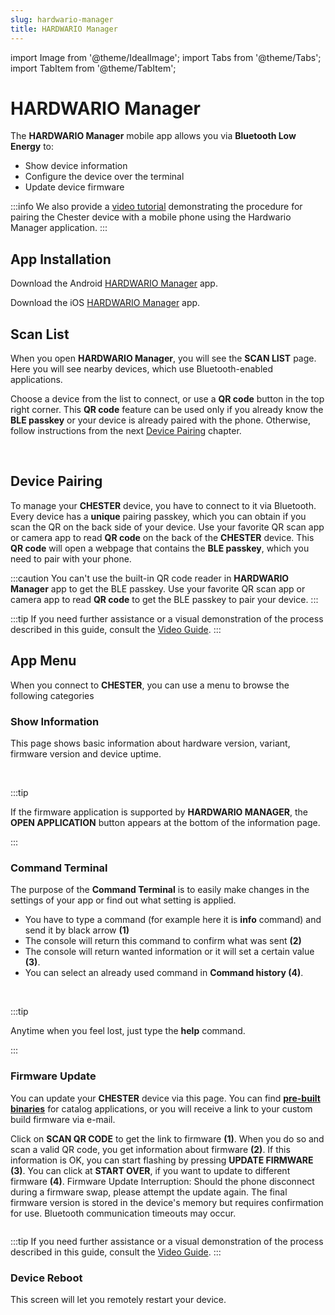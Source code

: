 ```yaml
---
slug: hardwario-manager
title: HARDWARIO Manager
---
```

import Image from '@theme/IdealImage';
import Tabs from '@theme/Tabs';
import TabItem from '@theme/TabItem';

# HARDWARIO Manager

The **HARDWARIO Manager** mobile app allows you via **Bluetooth Low Energy** to:

- Show device information
- Configure the device over the terminal
- Update device firmware

:::info
We also provide a [video tutorial](https://docs.hardwario.com/chester/videos-chester/chester-connect-phone) demonstrating the procedure for pairing the Chester device with a mobile phone using the Hardwario Manager application.
:::

## App Installation

<Tabs groupId="mobile-platform">

<TabItem value="android" label="Android" default>

Download the Android [HARDWARIO Manager](https://play.google.com/store/apps/details?id=com.hardwario.manager) app.

</TabItem>

<TabItem value="ios" label="iOS">

Download the iOS [HARDWARIO Manager](https://apps.apple.com/cz/app/hardwario-manager/id6444803082) app.

</TabItem>

</Tabs>

## Scan List

When you open **HARDWARIO Manager**, you will see the **SCAN LIST** page. Here you will see nearby devices, which use Bluetooth-enabled applications.

Choose a device from the list to connect, or use a **QR code** button in the top right corner. This **QR code** feature can be used only if you already know the **BLE passkey** or your device is already paired with the phone. Otherwise, follow instructions from the next [Device Pairing](#device-pairing) chapter.

<div class="container">
  <div class="row">
    <div class="col col--5">
      <div><Image img={require('./manager_scan_list.png')} /></div>
    </div>
    <div class="col col--8">
    </div>
  </div>
</div>
<br />

## Device Pairing

To manage your **CHESTER** device, you have to connect to it via Bluetooth. Every device has a **unique** pairing passkey, which you can obtain if you scan the QR on the back side of your device. Use your favorite QR scan app or camera app to read **QR code** on the back of the **CHESTER** device. This **QR code** will open a webpage that contains the **BLE passkey**, which you need to pair with your phone.

:::caution
You can't use the built-in QR code reader in **HARDWARIO Manager** app to get the BLE passkey. Use your favorite QR scan app or camera app to read **QR code** to get the BLE passkey to pair your device.
:::

:::tip
If you need further assistance or a visual demonstration of the process described in this guide, consult the [Video Guide](https://docs.hardwario.com/chester/videos-chester/chester-connect-phone).
:::

## App Menu

When you connect to **CHESTER**, you can use a menu to browse the following categories

### Show Information

This page shows basic information about hardware version, variant, firmware version and device uptime.

<div class="container">
  <div class="row">
    <div class="col col--5">
      <div><Image img={require('./manager_general_info.png')} /></div>
    </div>
    <div class="col col--8">
    </div>
  </div>
</div>
<br />

:::tip

If the firmware application is supported by **HARDWARIO MANAGER**, the **OPEN APPLICATION** button appears at the bottom of the information page.

:::

### Command Terminal

The purpose of the **Command Terminal** is to easily make changes in the settings of your app or find out what setting is applied.

- You have to type a command (for example here it is **info** command) and send it by black arrow **(1)**
- The console will return this command to confirm what was sent **(2)**
- The console will return wanted information or it will set a certain value **(3)**.
- You can select an already used command in **Command history (4)**.


<div class="container">
  <div class="row">
    <div class="col col--5">
      <div><Image img={require('./manager_console.png')} /></div>
    </div>
    <div class="col col--8">
    </div>
  </div>
</div>
<br />

:::tip

Anytime when you feel lost, just type the **help** command.

:::

### Firmware Update

You can update your **CHESTER** device via this page. You can find [**pre-built binaries**](../catalog-applications/index.md#application-firmware) for catalog applications, or you will receive a link to your custom build firmware via e-mail.

Click on **SCAN QR CODE** to get the link to firmware **(1)**. When you do so and scan a valid QR code, you get information about firmware **(2)**. If this information is OK, you can start flashing by pressing **UPDATE FIRMWARE (3)**. You can click at **START OVER**, if you want to update to different firmware **(4)**.
Firmware Update Interruption: Should the phone disconnect during a firmware swap, please attempt the update again. The final firmware version is stored in the device's memory but requires confirmation for use. Bluetooth communication timeouts may occur.

<div class="container">
  <div class="row">
    <div class="col col--8">
      <div><Image img={require('./manager_firmware_update.png')} /></div>
    </div>
    <div class="col col--12">
    </div>
  </div>
</div>

:::tip
If you need further assistance or a visual demonstration of the process described in this guide, consult the [Video Guide](https://docs.hardwario.com/chester/videos-chester/chester-update-phone).
:::

### Device Reboot

This screen will let you remotely restart your device.

<div class="container">
  <div class="row">
    <div class="col col--4">
      <div><Image img={require('./manager_restart_device.png')} /></div>
    </div>
    <div class="col col--8">
    </div>
  </div>
</div>
